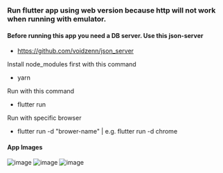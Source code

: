 ### Run flutter app using web version because http will not work when running with emulator.

#### Before running this app you need a DB server. Use this json-server
- https://github.com/voidzenn/json_server

Install node_modules first with this command
- yarn

Run with this command
- flutter run

Run with specific browser
- flutter run -d "brower-name" | e.g. flutter run -d chrome

#### App Images
![image](https://user-images.githubusercontent.com/47482620/209605679-27f761d5-3a51-4ecb-a865-acbce2946d60.png)
![image](https://user-images.githubusercontent.com/47482620/209605728-b35fd741-8a1c-4ced-97ad-6062bf835df5.png)
![image](https://user-images.githubusercontent.com/47482620/209605774-3d5f3364-e649-4e54-a569-d2f800150a22.png)
